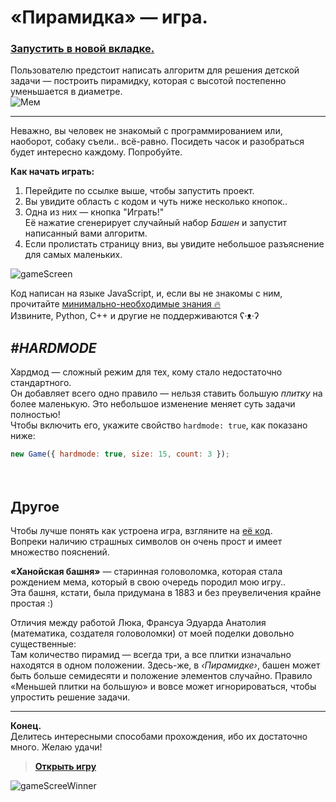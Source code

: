 # «Пирамидка» — игра.
### [**Запустить в новой вкладке.**](https://zoodogood.github.io/piramide/)  


Пользователю предстоит написать алгоритм для решения детской задачи — построить пирамидку, которая с высотой постепенно уменьшается в диаметре.  
![Мем](https://media.discordapp.net/attachments/770349221634244639/897401681778733096/unknown.png)

***

Неважно, вы человек не знакомый с программированием или, наоборот, собаку съели.. всё-равно. Посидеть часок и разобраться будет интересно каждому. Попробуйте.  

**Как начать играть:**  
1. Перейдите по ссылке выше, чтобы запустить проект.
2. Вы увидите область с кодом и чуть ниже несколько кнопок..
3. Одна из них — кнопка "Играть!"  
Её нажатие сгенерирует случайный набор _Башен_ и запустит написанный вами алгоритм.
4. Если пролистать страницу вниз, вы увидите небольшое разъяснение для самых маленьких.

![gameScreen](https://cdn.discordapp.com/attachments/864098765546717184/902089555807731782/unknown.png)

Код написан на языке JavaScript, и, если вы не знакомы с ним, прочитайте [минимально-необходимые знания 🔥](https://github.com/zoodogood/piramide/blob/main/resources/articles/learnjs.md)  
Извините, Python, C++ и другие не поддерживаются ʕ·ᴥ·ʔ


## **_#HARDMODE_**
Хардмод — сложный режим для тех, кому стало недостаточно стандартного.  
Он добавляет всего одно правило — нельзя ставить большую _плитку_ на более маленькую. Это небольшое изменение меняет суть задачи полностью!  
Чтобы включить его, укажите свойство `hardmode: true`, как показано ниже:
```js
new Game({ hardmode: true, size: 15, count: 3 });
```
ᅠ  
## Другое
Чтобы лучше понять как устроена игра, взгляните на [её код](https://github.com/zoodogood/piramide/blob/main/classes/Game.js).  
Вопреки наличию страшных символов он очень прост и имеет множество пояснений.  

**«Ханойская башня»** — старинная головоломка, которая стала рождением мема, который в свою очередь породил мою игру..  
Эта башня, кстати, была придумана в 1883 и без преувеличения крайне простая :)  

Отличия между работой Люка, Франсуа Эдуарда Анатолия (математика, создателя головоломки) от моей поделки довольно существенные:  
Там количество пирамид — всегда три, а все плитки изначально находятся в одном положении. Здесь-же, в _‹Пирамидке›_, башен может быть больше семидесяти и положение элементов случайно. Правило «Меньшей плитки на большую» и вовсе может игнорироваться, чтобы упростить решение задачи.  
***


**Конец.**  
Делитесь интересными способами прохождения, ибо их достаточно много. Желаю удачи!  
> [**Открыть игру**](https://zoodogood.github.io/piramide/)

![gameScreeWinner](https://cdn.discordapp.com/attachments/565126051496198164/902442790624059432/unknown.png)
